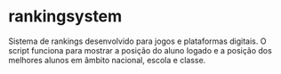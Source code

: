 # rankingsystem
Sistema de rankings desenvolvido para jogos e plataformas digitais.
O script funciona para mostrar a posição do aluno logado e a posição dos melhores alunos em âmbito nacional, escola e classe.
